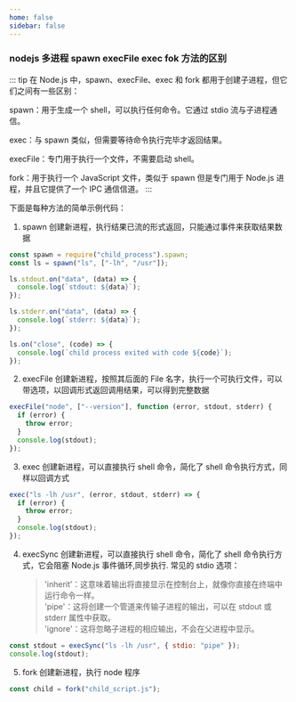 ```yaml
---
home: false
sidebar: false
---
```


### nodejs 多进程 spawn execFile exec fok 方法的区别

::: tip
在 Node.js 中，spawn、execFile、exec 和 fork 都用于创建子进程，但它们之间有一些区别：

spawn：用于生成一个 shell，可以执行任何命令。它通过 stdio 流与子进程通信。

exec：与 spawn 类似，但需要等待命令执行完毕才返回结果。

execFile：专门用于执行一个文件，不需要启动 shell。

fork：用于执行一个 JavaScript 文件，类似于 spawn 但是专门用于 Node.js 进程，并且它提供了一个 IPC 通信信道。
:::

下面是每种方法的简单示例代码：

1. spawn 创建新进程，执行结果已流的形式返回，只能通过事件来获取结果数据

```javascript
const spawn = require("child_process").spawn;
const ls = spawn("ls", ["-lh", "/usr"]);

ls.stdout.on("data", (data) => {
  console.log(`stdout: ${data}`);
});

ls.stderr.on("data", (data) => {
  console.log(`stderr: ${data}`);
});

ls.on("close", (code) => {
  console.log(`child process exited with code ${code}`);
});
```

2. execFile 创建新进程，按照其后面的 File 名字，执行一个可执行文件，可以带选项，以回调形式返回调用结果，可以得到完整数据

```javascript
execFile("node", ["--version"], function (error, stdout, stderr) {
  if (error) {
    throw error;
  }
  console.log(stdout);
});
```

3. exec 创建新进程，可以直接执行 shell 命令，简化了 shell 命令执行方式，同样以回调方式

```javascript
exec("ls -lh /usr", (error, stdout, stderr) => {
  if (error) {
    throw error;
  }
  console.log(stdout);
});
```

4. execSync 创建新进程，可以直接执行 shell 命令，简化了 shell 命令执行方式，它会阻塞 Node.js 事件循环,同步执行.
   常见的 stdio 选项：
   > 'inherit'：这意味着输出将直接显示在控制台上，就像你直接在终端中运行命令一样。  
   > 'pipe'：这将创建一个管道来传输子进程的输出，可以在 stdout 或 stderr 属性中获取。  
   > 'ignore'：这将忽略子进程的相应输出，不会在父进程中显示。

```javascript
const stdout = execSync("ls -lh /usr", { stdio: "pipe" });
console.log(stdout);
```

5. fork 创建新进程，执行 node 程序

```javascript
const child = fork("child_script.js");
```
